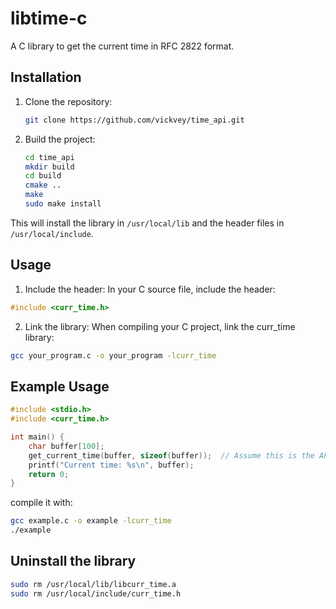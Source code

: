 # libtime-c

A C library to get the current time in RFC 2822 format.

## Installation

1. Clone the repository:
   ```bash
   git clone https://github.com/vickvey/time_api.git

2. Build the project:
   ```bash
   cd time_api
   mkdir build
   cd build
   cmake ..
   make
   sudo make install

This will install the library in `/usr/local/lib` and the header files in `/usr/local/include`.

## Usage 

1. Include the header:
In your C source file, include the header:
```c
#include <curr_time.h>
```

2. Link the library:
When compiling your C project, link the curr_time library:
   
```bash
gcc your_program.c -o your_program -lcurr_time
```

## Example Usage

```c
#include <stdio.h>
#include <curr_time.h>

int main() {
    char buffer[100];
    get_current_time(buffer, sizeof(buffer));  // Assume this is the API function
    printf("Current time: %s\n", buffer);
    return 0;
}

```

compile it with:
```bash
gcc example.c -o example -lcurr_time
./example
```

## Uninstall the library
```bash
sudo rm /usr/local/lib/libcurr_time.a
sudo rm /usr/local/include/curr_time.h
```

